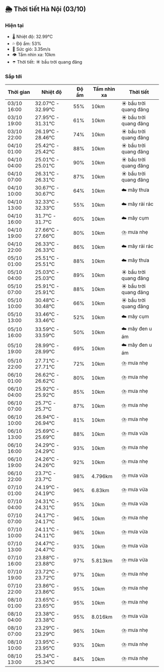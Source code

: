## 🌦️ Thời tiết Hà Nội (03/10)

### Hiện tại

- 🌡️ Nhiệt độ: 32.99℃
- 💦 Độ ẩm: 53%
- 💨 Sức gió: 3.35m/s
- 👁️ Tầm nhìn xa: 10km
- ☂️ Thời tiết: ☀️ bầu trời quang đãng

### Sắp tới

| Thời gian | Nhiệt độ | Độ ẩm | Tầm nhìn xa | Thời tiết |
| --- | --- | --- | --- | --- |
| 03/10 16:00 | 32.07℃ - 32.99℃ | 55% | 10km | ☀️ bầu trời quang đãng |
| 03/10 19:00 | 27.95℃ - 31.31℃ | 61% | 10km | ☀️ bầu trời quang đãng |
| 03/10 22:00 | 26.19℃ - 28.46℃ | 74% | 10km | ☀️ bầu trời quang đãng |
| 04/10 01:00 | 25.42℃ - 25.42℃ | 88% | 10km | ☀️ bầu trời quang đãng |
| 04/10 04:00 | 25.01℃ - 25.01℃ | 90% | 10km | ☀️ bầu trời quang đãng |
| 04/10 07:00 | 26.31℃ - 26.31℃ | 87% | 10km | ☀️ bầu trời quang đãng |
| 04/10 10:00 | 30.67℃ - 30.67℃ | 64% | 10km | ☁️ mây thưa |
| 04/10 13:00 | 32.33℃ - 32.33℃ | 55% | 10km | ☁️ mây rải rác |
| 04/10 16:00 | 31.7℃ - 31.7℃ | 60% | 10km | ☁️ mây cụm |
| 04/10 19:00 | 27.66℃ - 27.66℃ | 80% | 10km | ⛈️ mưa nhẹ |
| 04/10 22:00 | 26.33℃ - 26.33℃ | 86% | 10km | ☁️ mây rải rác |
| 05/10 01:00 | 25.51℃ - 25.51℃ | 88% | 10km | ☁️ mây thưa |
| 05/10 04:00 | 25.03℃ - 25.03℃ | 89% | 10km | ☀️ bầu trời quang đãng |
| 05/10 07:00 | 25.91℃ - 25.91℃ | 88% | 10km | ☀️ bầu trời quang đãng |
| 05/10 10:00 | 30.48℃ - 30.48℃ | 66% | 10km | ☀️ bầu trời quang đãng |
| 05/10 13:00 | 33.46℃ - 33.46℃ | 52% | 10km | ☁️ mây cụm |
| 05/10 16:00 | 33.59℃ - 33.59℃ | 50% | 10km | ☁️ mây đen u ám |
| 05/10 19:00 | 28.99℃ - 28.99℃ | 69% | 10km | ☁️ mây đen u ám |
| 05/10 22:00 | 27.71℃ - 27.71℃ | 72% | 10km | ⛈️ mưa nhẹ |
| 06/10 01:00 | 26.62℃ - 26.62℃ | 80% | 10km | ⛈️ mưa nhẹ |
| 06/10 04:00 | 25.92℃ - 25.92℃ | 85% | 10km | ⛈️ mưa nhẹ |
| 06/10 07:00 | 25.7℃ - 25.7℃ | 87% | 10km | ⛈️ mưa nhẹ |
| 06/10 10:00 | 26.94℃ - 26.94℃ | 81% | 10km | ⛈️ mưa nhẹ |
| 06/10 13:00 | 25.69℃ - 25.69℃ | 88% | 10km | ⛈️ mưa vừa |
| 06/10 16:00 | 24.29℃ - 24.29℃ | 93% | 10km | ⛈️ mưa nhẹ |
| 06/10 19:00 | 24.26℃ - 24.26℃ | 92% | 10km | ⛈️ mưa nhẹ |
| 06/10 22:00 | 23.7℃ - 23.7℃ | 98% | 4.796km | ⛈️ mưa vừa |
| 07/10 01:00 | 24.19℃ - 24.19℃ | 96% | 6.83km | ⛈️ mưa vừa |
| 07/10 04:00 | 24.31℃ - 24.31℃ | 95% | 10km | ⛈️ mưa vừa |
| 07/10 07:00 | 24.17℃ - 24.17℃ | 96% | 10km | ⛈️ mưa nhẹ |
| 07/10 10:00 | 24.11℃ - 24.11℃ | 96% | 10km | ⛈️ mưa vừa |
| 07/10 13:00 | 24.47℃ - 24.47℃ | 93% | 10km | ⛈️ mưa vừa |
| 07/10 16:00 | 23.88℃ - 23.88℃ | 97% | 5.813km | ⛈️ mưa vừa |
| 07/10 19:00 | 23.72℃ - 23.72℃ | 97% | 10km | ⛈️ mưa nhẹ |
| 07/10 22:00 | 23.86℃ - 23.86℃ | 95% | 10km | ⛈️ mưa nhẹ |
| 08/10 01:00 | 23.65℃ - 23.65℃ | 95% | 10km | ⛈️ mưa nhẹ |
| 08/10 04:00 | 23.38℃ - 23.38℃ | 95% | 8.016km | ⛈️ mưa vừa |
| 08/10 07:00 | 23.29℃ - 23.29℃ | 96% | 10km | ⛈️ mưa nhẹ |
| 08/10 10:00 | 23.95℃ - 23.95℃ | 93% | 10km | ⛈️ mưa nhẹ |
| 08/10 13:00 | 25.34℃ - 25.34℃ | 84% | 10km | ⛈️ mưa nhẹ |
